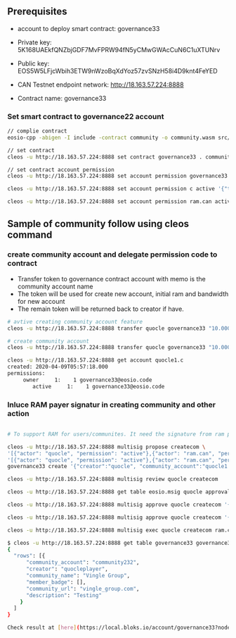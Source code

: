
## Prerequisites


* account to deploy smart contract:  governance33
 
* Private key: 5K168UAEkfQNZbjGDF7MvFPRW94fN5yCMwGWAcCuN6C1uXTUNrv
* Public key: EOS5W5LFjcWbih3ETW9nWzoBqXdYoz57zvSNzH58i4D9knt4FeYED

* CAN Testnet endpoint network: http://18.163.57.224:8888

* Contract name: governance33

### Set smart contract to governance22 account
````bash
// complie contract
eosio-cpp -abigen -I include -contract community -o community.wasm src/community.cpp

// set contract
cleos -u http://18.163.57.224:8888 set contract governance33 . community.wasm community.abi -p governance33

// set contract account permission
cleos -u http://18.163.57.224:8888 set account permission governance33 active '{"threshold": 1,"keys": [{"key": "EOS7UAP5KoSD58dEejXNihF4nAqQjSgu9wvUwemtm4op72jL7hBUs","weight": 1}],"accounts": [{"permission":{"actor":"governance33","permission":"eosio.code"},"weight":1}]}' owner -p governance33

cleos -u http://18.163.57.224:8888 set account permission c active '{"threshold": 1,"keys": [{"key": "EOS6yfoREUrCWa1MZkjnfhLyG2cBk9spkayth6NKPBCmpLkzEK7NG","weight": 1}],"accounts": [{"permission":{"actor":"governance33","permission":"eosio.code"},"weight":1}]}' owner -p c

cleos -u http://18.163.57.224:8888 set account permission ram.can active '{"threshold": 1,"keys": [{"key": "EOS7UAP5KoSD58dEejXNihF4nAqQjSgu9wvUwemtm4op72jL7hBUs","weight": 1}],"accounts": [{"permission":{"actor":"governance33","permission":"eosio.code"},"weight":1}]}' owner -p ram.can

````

## Sample of community follow using cleos command
### create community account and delegate permission code to contract

- Transfer token to governance contract account with memo is the community account name
- The token will be used for create new account, initial ram and bandwidth for new account
- The remain token will be returned back to creator if have.

````bash
# avtive creating community account feature
cleos -u http://18.163.57.224:8888 transfer quocle governance33 "10.0000 CAT" "community232" "deposit_core_symbol" -p quocle

# create community account
cleos -u http://18.163.57.224:8888 transfer quocle governance33 "10.0000 CAT" "quocle1.c" -p quocle

cleos -u http://18.163.57.224:8888 get account quocle1.c
created: 2020-04-09T05:57:18.000
permissions: 
     owner     1:    1 governance33@eosio.code
        active     1:    1 governance33@eosio.code
````

### Inluce RAM payer signatur in creating community and other action

````bash

# To support RAM for users/communites. It need the signature from ram payer

cleos -u http://18.163.57.224:8888 multisig propose createcom \
'[{"actor": "quocle", "permission": "active"},{"actor": "ram.can", "permission": "active"}]' \
'[{"actor": "quocle", "permission": "active"},{"actor": "ram.can", "permission": "active"}]' \
governance33 create '{"creator":"quocle", "community_account":"quocle1.c", "community_name":"QuocLe", "member_badge":[], "community_url":"community_url", "description":"description application", "create_default_code":1}' quocle 12

cleos -u http://18.163.57.224:8888 multisig review quocle createcom

cleos -u http://18.163.57.224:8888 get table eosio.msig quocle approvals2 -U createcom -L createcom

cleos -u http://18.163.57.224:8888 multisig approve quocle createcom '{"actor": "quocle", "permission": "active"}' -p quocle

cleos -u http://18.163.57.224:8888 multisig approve quocle createcom '{"actor": "ram.can", "permission": "active"}' -p ram.can

cleos -u http://18.163.57.224:8888 multisig exec quocle createcom ram.can

$ cleos -u http://18.163.57.224:8888 get table governance33 governance33 community
{
  "rows": [{
      "community_account": "community232",
      "creator": "quocleplayer",
      "community_name": "Vingle Group",
      "member_badge": [],
      "community_url": "vingle_group.com",
      "description": "Testing"
    }
  ]
}

Check result at [here](https://local.bloks.io/account/governance33?nodeUrl=history.stagenet.canfoundation.io&coreSymbol=CAT&systemDomain=eosio)

````